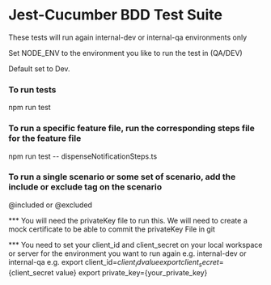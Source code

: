 # Jest-Cucumber BDD Test Suite

These tests will run again internal-dev or internal-qa environments only

Set NODE_ENV to the environment you like to run the test in (QA/DEV)

Default set to Dev.

### To run tests
npm run test

### To run a specific feature file, run the corresponding steps file for the feature file
npm run test -- dispenseNotificationSteps.ts

### To run a single scenario or some set of scenario, add the include or exclude tag on the scenario
@included or @excluded


*** You will need the privateKey file to run this. We will need to create a mock
certificate to be able to commit the privateKey File in git

*** You need to set your client_id and client_secret on your local workspace or server for the environment
you want to run again e.g. internal-dev or internal-qa
e.g.
export client_id=${client_id value}
export client_secret=${client_secret value}
export private_key={your_private_key}
